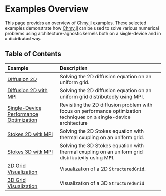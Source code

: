 # Examples Overview

This page provides an overview of [Chmy.jl](https://github.com/PTsolvers/Chmy.jl) examples. These selected examples demonstrate how [Chmy.jl](https://github.com/PTsolvers/Chmy.jl) can be used to solve various numerical problems using architecture-agnostic kernels both on a single-device and in a distributed way.

## Table of Contents

| Example    | Description | 
|:------------|:------------|
| [Diffusion 2D](https://github.com/PTsolvers/Chmy.jl/blob/main/examples/diffusion_2d.jl) | Solving the 2D diffusion equation on an uniform grid. |
| [Diffusion 2D with MPI](https://github.com/PTsolvers/Chmy.jl/blob/main/examples/diffusion_2d_mpi.jl) | Solving the 2D diffusion equation on an uniform grid distributedly using MPI. |
| [Single-Device Performance Optimization](https://github.com/PTsolvers/Chmy.jl/blob/main/examples/diffusion_2d_perf.jl) | Revisiting the 2D diffusion problem with focus on performance optimization techniques on a single-device architecture | 
| [Stokes 2D with MPI](https://github.com/PTsolvers/Chmy.jl/blob/main/examples/stokes_2d_inc_ve_T_mpi.jl) | Solving the 2D Stokes equation with thermal coupling on an uniform grid. | 
| [Stokes 3D with MPI](https://github.com/PTsolvers/Chmy.jl/blob/main/examples/stokes_3d_inc_ve_T_mpi.jl) | Solving the 3D Stokes equation with thermal coupling on an uniform grid distributedly using MPI. | 
| [2D Grid Visualization](https://github.com/PTsolvers/Chmy.jl/blob/main/examples/grids_2d.jl) | Visualization of a 2D `StructuredGrid`. | 
| [3D Grid Visualization](https://github.com/PTsolvers/Chmy.jl/blob/main/examples/grids_3d.jl) | Visualization of a 3D `StructuredGrid` | 
